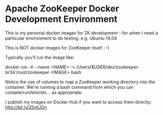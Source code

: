 # Apache ZooKeeper Docker Development Environment

This is my personal docker images for ZK development - for when I need
a particular environment to do testing. e.g. Ubuntu 14.04

This is NOT docker images for ZooKeeper itself. :-)


Typically you'll run the image like:

docker run -it --name &lt;NAME> -v /Users/$USER/dev/zookeeper-br34:/root/zookeeper &lt;IMAGE> bash

Notice the use of volumes to map a ZooKeeper working directory into the container. We're running a bash command from which you can compile/run/test/etc... as appropriate.

I publish my images on Docker Hub if you want to access them directly: http://bit.ly/25nIUOn
